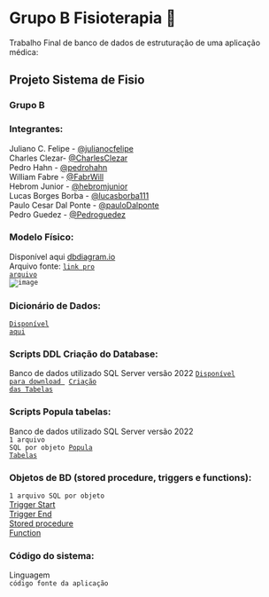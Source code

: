 # Grupo B Fisioterapia 🔪
Trabalho Final de banco de dados de estruturação de uma aplicação médica:


## Projeto Sistema de Fisio

### Grupo B

### Integrantes:
Juliano C. Felipe - [@julianocfelipe](https://github.com/julianocfelipe)<br>
Charles Clezar- [@CharlesClezar](https://github.com/julianocfelipe)<br>
Pedro Hahn - [@pedrohahn](https://github.com/pedrohahn)<br>
William Fabre - [@FabrWill](https://github.com/FabrWill)<br>
Hebrom Junior - [@hebromjunior](https://github.com/hebromjunior)<br>
Lucas Borges Borba - [@lucasborba111](https://github.com/lucasborba111)<br>
Paulo Cesar Dal Ponte - [@pauloDalponte](https://github.com/pauloDalponte)<br>
Pedro Guedez - [@Pedroguedez](https://github.com/Pedroguedez)<br>

### Modelo Físico:
Disponível aqui [dbdiagram.io](https://dbdiagram.io/d/648b9d0d722eb774940d197b)<br>
Arquivo fonte: <code>[link pro arquivo](https://dbdiagram.io/d/6494d9d502bd1c4a5eeecf94)</code><br>
<code>![image](https://github.com/julianocfelipe/db-fisioterapia/assets/129686037/38fa7509-ea0d-42a1-b6e9-622eb210d865)
</code>
  
### Dicionário de Dados:
<code>[Disponível aqui](https://docs.google.com/spreadsheets/d/157XCVM7RQcxehNFT7iFgeyMihj5MiiaRYo9KvfXcuu8/edit?usp=sharing)</code>

### Scripts DDL Criação do Database:
Banco de dados utilizado SQL Server versão 2022 
<code>[Disponível para download ](https://www.microsoft.com/pt-br/sql-server/sql-server-downloads)
[Criação das Tabelas](https://github.com/julianocfelipe/db-fisioterapia/tree/main/create_table)</code>

### Scripts Popula tabelas:
Banco de dados utilizado SQL Server versão 2022 <br>
<code>1 arquivo SQL por objeto
[Popula Tabelas](https://github.com/julianocfelipe/db-fisioterapia/tree/main/population)</code>

### Objetos de BD (stored procedure, triggers e functions):
<code>1 arquivo SQL por objeto</code> <br>
  [Trigger Start](TTRIGGER_start_v3.sql) <br>
  [Trigger End](TTRIGGER_end_v3.sql) <br>
  [Stored procedure](get_top_consultas_com_maiores_gastos.sql)<br>
  [Function](FUNCTION.sql)<br>
### Código do sistema:
Linguagem <br>
<code>código fonte da aplicação</code>
